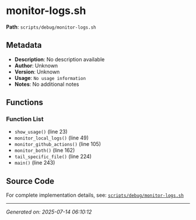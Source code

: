 # monitor-logs.sh

**Path**: `scripts/debug/monitor-logs.sh`

## Metadata

- **Description**: No description available
- **Author**: Unknown
- **Version**: Unknown
- **Usage**: `No usage information`
- **Notes**: No additional notes

## Functions

### Function List

- `show_usage()` (line 23)
- `monitor_local_logs()` (line 49)
- `monitor_github_actions()` (line 105)
- `monitor_both()` (line 162)
- `tail_specific_file()` (line 224)
- `main()` (line 243)


## Source Code

For complete implementation details, see: [`scripts/debug/monitor-logs.sh`](../../scripts/debug/monitor-logs.sh)

---
*Generated on: 2025-07-14 06:10:12*
